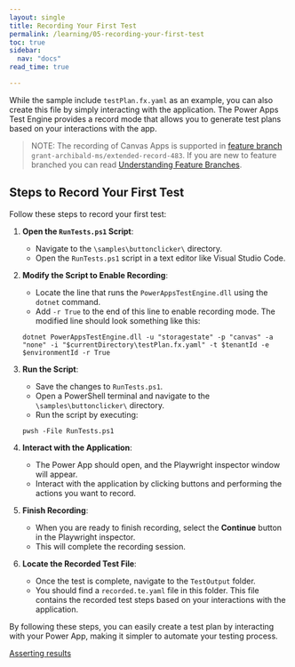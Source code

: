 ```yaml
---
layout: single
title: Recording Your First Test
permalink: /learning/05-recording-your-first-test
toc: true
sidebar:
  nav: "docs"
read_time: true

---
```


While the sample include `testPlan.fx.yaml` as an example, you can also create this file by simply interacting with the application. The Power Apps Test Engine provides a record mode that allows you to generate test plans based on your interactions with the app.

> NOTE: The recording of Canvas Apps is supported in [feature branch](../context/ring-deployment-model) `grant-archibald-ms/extended-record-483`. If you are new to feature branched you can read [Understanding Feature Branches](../context/understanding-feature-branches).

## Steps to Record Your First Test

Follow these steps to record your first test:

1. **Open the `RunTests.ps1` Script**:
    - Navigate to the `\samples\buttonclicker\` directory.
    - Open the `RunTests.ps1` script in a text editor like Visual Studio Code.

2. **Modify the Script to Enable Recording**:
    - Locate the line that runs the `PowerAppsTestEngine.dll` using the `dotnet` command.
    - Add `-r True` to the end of this line to enable recording mode. The modified line should look something like this:

    ```pwsh
    dotnet PowerAppsTestEngine.dll -u "storagestate" -p "canvas" -a "none" -i "$currentDirectory\testPlan.fx.yaml" -t $tenantId -e $environmentId -r True
    ```

3. **Run the Script**:
    - Save the changes to `RunTests.ps1`.
    - Open a PowerShell terminal and navigate to the `\samples\buttonclicker\` directory.
    - Run the script by executing:

    ```pwsh
    pwsh -File RunTests.ps1
    ```

4. **Interact with the Application**:
    - The Power App should open, and the Playwright inspector window will appear.
    - Interact with the application by clicking buttons and performing the actions you want to record.

5. **Finish Recording**:
    - When you are ready to finish recording, select the **Continue** button in the Playwright inspector.
    - This will complete the recording session.

6. **Locate the Recorded Test File**:
    - Once the test is complete, navigate to the `TestOutput` folder.
    - You should find a `recorded.te.yaml` file in this folder. This file contains the recorded test steps based on your interactions with the application.

By following these steps, you can easily create a test plan by interacting with your Power App, making it simpler to automate your testing process.

<a href="./06-asserting-results" class="btn btn--primary">Asserting results</a>
